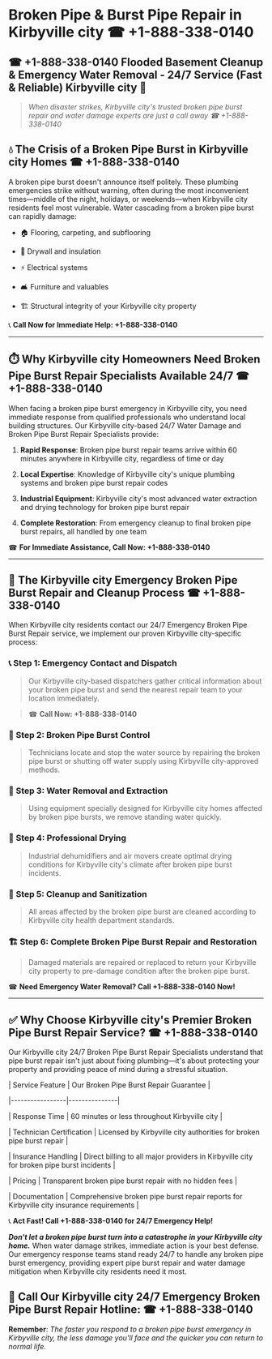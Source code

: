 # Broken Pipe & Burst Pipe Repair in Kirbyville city ☎ +1-888-338-0140  
## ☎ +1-888-338-0140 Flooded Basement Cleanup & Emergency Water Removal - 24/7 Service (Fast & Reliable) Kirbyville city 🚨  

> *When disaster strikes, Kirbyville city's trusted broken pipe burst repair and water damage experts are just a call away ☎ +1-888-338-0140*  

## 💧 The Crisis of a Broken Pipe Burst in Kirbyville city Homes ☎ +1-888-338-0140  

A broken pipe burst doesn't announce itself politely. These plumbing emergencies strike without warning, often during the most inconvenient times—middle of the night, holidays, or weekends—when Kirbyville city residents feel most vulnerable. Water cascading from a broken pipe burst can rapidly damage:  

* 🏠 Flooring, carpeting, and subflooring  
* 🧱 Drywall and insulation  
* ⚡ Electrical systems  
* 🛋️ Furniture and valuables  
* 🏗️ Structural integrity of your Kirbyville city property  

📞 **Call Now for Immediate Help: +1-888-338-0140**  

---  

## ⏱️ Why Kirbyville city Homeowners Need Broken Pipe Burst Repair Specialists Available 24/7 ☎ +1-888-338-0140  

When facing a broken pipe burst emergency in Kirbyville city, you need immediate response from qualified professionals who understand local building structures. Our Kirbyville city-based 24/7 Water Damage and Broken Pipe Burst Repair Specialists provide:  

1. **Rapid Response**: Broken pipe burst repair teams arrive within 60 minutes anywhere in Kirbyville city, regardless of time or day  
2. **Local Expertise**: Knowledge of Kirbyville city's unique plumbing systems and broken pipe burst repair codes  
3. **Industrial Equipment**: Kirbyville city's most advanced water extraction and drying technology for broken pipe burst repair  
4. **Complete Restoration**: From emergency cleanup to final broken pipe burst repairs, all handled by one team  

☎ **For Immediate Assistance, Call Now: +1-888-338-0140**  

---  

## 🔧 The Kirbyville city Emergency Broken Pipe Burst Repair and Cleanup Process ☎ +1-888-338-0140  

When Kirbyville city residents contact our 24/7 Emergency Broken Pipe Burst Repair service, we implement our proven Kirbyville city-specific process:  

### 📞 Step 1: Emergency Contact and Dispatch  
> Our Kirbyville city-based dispatchers gather critical information about your broken pipe burst and send the nearest repair team to your location immediately.  
> ☎ **Call Now: +1-888-338-0140**  

### 🚿 Step 2: Broken Pipe Burst Control  
> Technicians locate and stop the water source by repairing the broken pipe burst or shutting off water supply using Kirbyville city-approved methods.  

### 🌊 Step 3: Water Removal and Extraction  
> Using equipment specially designed for Kirbyville city homes affected by broken pipe bursts, we remove standing water quickly.  

### 💨 Step 4: Professional Drying  
> Industrial dehumidifiers and air movers create optimal drying conditions for Kirbyville city's climate after broken pipe burst incidents.  

### 🧼 Step 5: Cleanup and Sanitization  
> All areas affected by the broken pipe burst are cleaned according to Kirbyville city health department standards.  

### 🏗️ Step 6: Complete Broken Pipe Burst Repair and Restoration  
> Damaged materials are repaired or replaced to return your Kirbyville city property to pre-damage condition after the broken pipe burst.  

☎ **Need Emergency Water Removal? Call +1-888-338-0140 Now!**  

---  

## ✅ Why Choose Kirbyville city's Premier Broken Pipe Burst Repair Service? ☎ +1-888-338-0140  

Our Kirbyville city 24/7 Broken Pipe Burst Repair Specialists understand that pipe burst repair isn't just about fixing plumbing—it's about protecting your property and providing peace of mind during a stressful situation.  

| Service Feature | Our Broken Pipe Burst Repair Guarantee |  
|-----------------|---------------|  
| Response Time | 60 minutes or less throughout Kirbyville city |  
| Technician Certification | Licensed by Kirbyville city authorities for broken pipe burst repair |  
| Insurance Handling | Direct billing to all major providers in Kirbyville city for broken pipe burst incidents |  
| Pricing | Transparent broken pipe burst repair with no hidden fees |  
| Documentation | Comprehensive broken pipe burst repair reports for Kirbyville city insurance requirements |  

📞 **Act Fast! Call +1-888-338-0140 for 24/7 Emergency Help!**  

***Don't let a broken pipe burst turn into a catastrophe in your Kirbyville city home.*** When water damage strikes, immediate action is your best defense. Our emergency response teams stand ready 24/7 to handle any broken pipe burst emergency, providing expert pipe burst repair and water damage mitigation when Kirbyville city residents need it most.  

## 📱 Call Our Kirbyville city 24/7 Emergency Broken Pipe Burst Repair Hotline: ☎ +1-888-338-0140  

**Remember**: *The faster you respond to a broken pipe burst emergency in Kirbyville city, the less damage you'll face and the quicker you can return to normal life.*